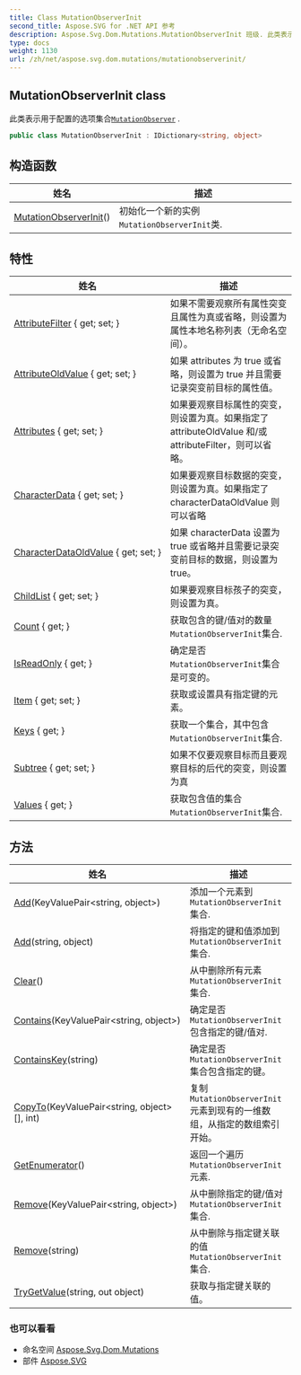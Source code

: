 ```yaml
---
title: Class MutationObserverInit
second_title: Aspose.SVG for .NET API 参考
description: Aspose.Svg.Dom.Mutations.MutationObserverInit 班级. 此类表示用于配置的选项集合MutationObserver .
type: docs
weight: 1130
url: /zh/net/aspose.svg.dom.mutations/mutationobserverinit/
---
```

## MutationObserverInit class

此类表示用于配置的选项集合[`MutationObserver`](../mutationobserver/) .

```csharp
public class MutationObserverInit : IDictionary<string, object>
```

## 构造函数

| 姓名 | 描述 |
| --- | --- |
| [MutationObserverInit](mutationobserverinit/)() | 初始化一个新的实例`MutationObserverInit`类. |

## 特性

| 姓名 | 描述 |
| --- | --- |
| [AttributeFilter](../../aspose.svg.dom.mutations/mutationobserverinit/attributefilter/) { get; set; } | 如果不需要观察所有属性突变且属性为真或省略，则设置为属性本地名称列表（无命名空间）。 |
| [AttributeOldValue](../../aspose.svg.dom.mutations/mutationobserverinit/attributeoldvalue/) { get; set; } | 如果 attributes 为 true 或省略，则设置为 true 并且需要记录突变前目标的属性值。 |
| [Attributes](../../aspose.svg.dom.mutations/mutationobserverinit/attributes/) { get; set; } | 如果要观察目标属性的突变，则设置为真。如果指定了 attributeOldValue 和/或 attributeFilter，则可以省略。 |
| [CharacterData](../../aspose.svg.dom.mutations/mutationobserverinit/characterdata/) { get; set; } | 如果要观察目标数据的突变，则设置为真。如果指定了 characterDataOldValue 则可以省略 |
| [CharacterDataOldValue](../../aspose.svg.dom.mutations/mutationobserverinit/characterdataoldvalue/) { get; set; } | 如果 characterData 设置为 true 或省略并且需要记录突变前目标的数据，则设置为 true。 |
| [ChildList](../../aspose.svg.dom.mutations/mutationobserverinit/childlist/) { get; set; } | 如果要观察目标孩子的突变，则设置为真。 |
| [Count](../../aspose.svg.dom.mutations/mutationobserverinit/count/) { get; } | 获取包含的键/值对的数量`MutationObserverInit`集合. |
| [IsReadOnly](../../aspose.svg.dom.mutations/mutationobserverinit/isreadonly/) { get; } | 确定是否`MutationObserverInit`集合是可变的。 |
| [Item](../../aspose.svg.dom.mutations/mutationobserverinit/item/) { get; set; } | 获取或设置具有指定键的元素。 |
| [Keys](../../aspose.svg.dom.mutations/mutationobserverinit/keys/) { get; } | 获取一个集合，其中包含`MutationObserverInit`集合. |
| [Subtree](../../aspose.svg.dom.mutations/mutationobserverinit/subtree/) { get; set; } | 如果不仅要观察目标而且要观察目标的后代的突变，则设置为真 |
| [Values](../../aspose.svg.dom.mutations/mutationobserverinit/values/) { get; } | 获取包含值的集合`MutationObserverInit`集合. |

## 方法

| 姓名 | 描述 |
| --- | --- |
| [Add](../../aspose.svg.dom.mutations/mutationobserverinit/add/#add)(KeyValuePair&lt;string, object&gt;) | 添加一个元素到`MutationObserverInit`集合. |
| [Add](../../aspose.svg.dom.mutations/mutationobserverinit/add/#add_1)(string, object) | 将指定的键和值添加到`MutationObserverInit`集合. |
| [Clear](../../aspose.svg.dom.mutations/mutationobserverinit/clear/)() | 从中删除所有元素`MutationObserverInit`集合. |
| [Contains](../../aspose.svg.dom.mutations/mutationobserverinit/contains/)(KeyValuePair&lt;string, object&gt;) | 确定是否`MutationObserverInit`包含指定的键/值对. |
| [ContainsKey](../../aspose.svg.dom.mutations/mutationobserverinit/containskey/)(string) | 确定是否`MutationObserverInit`集合包含指定的键。 |
| [CopyTo](../../aspose.svg.dom.mutations/mutationobserverinit/copyto/)(KeyValuePair&lt;string, object&gt;[], int) | 复制`MutationObserverInit`元素到现有的一维数组，从指定的数组索引开始。 |
| [GetEnumerator](../../aspose.svg.dom.mutations/mutationobserverinit/getenumerator/)() | 返回一个遍历`MutationObserverInit`元素. |
| [Remove](../../aspose.svg.dom.mutations/mutationobserverinit/remove/#remove)(KeyValuePair&lt;string, object&gt;) | 从中删除指定的键/值对`MutationObserverInit`集合. |
| [Remove](../../aspose.svg.dom.mutations/mutationobserverinit/remove/#remove_1)(string) | 从中删除与指定键关联的值`MutationObserverInit`集合. |
| [TryGetValue](../../aspose.svg.dom.mutations/mutationobserverinit/trygetvalue/)(string, out object) | 获取与指定键关联的值。 |

### 也可以看看

* 命名空间 [Aspose.Svg.Dom.Mutations](../../aspose.svg.dom.mutations/)
* 部件 [Aspose.SVG](../../)


